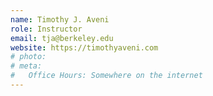 ```yaml
---
name: Timothy J. Aveni
role: Instructor
email: tja@berkeley.edu
website: https://timothyaveni.com
# photo:
# meta:
#   Office Hours: Somewhere on the internet
---
```


<!-- [Schedule an appointment](#){: .btn .btn-outline } -->
